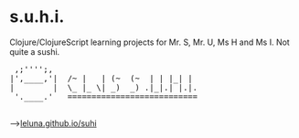 # s.u.h.i.

Clojure/ClojureScript learning projects for Mr. S, Mr. U, Ms H and Ms I. Not quite a sushi.

<pre>
 ,;'''';,
|',____,'|  /~ |   | (~  (~  | | |_| |
|        |  \_ |_ \| _)  _) .|_|.| |.|.
 '.____.'   ===========================
 </pre>
 
 
-->[leluna.github.io/suhi](leluna.github.io/suhi)